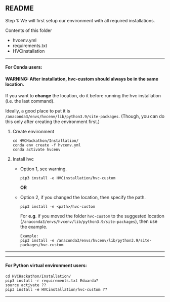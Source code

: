 ## README


Step 1: We will first setup our environment with all required installations.

Contents of this folder

- hvcenv.yml
- requirements.txt
- HVCinstallation


---

#### For Conda users:

#### WARNING: After installation, hvc-custom should always be in the same location.
If you want to **change** the location, do it before running the hvc installation (i.e. the last command).  

Ideally, a good place to put it is `/anaconda3/envs/hvcenv/lib/python3.9/site-packages`. (Though, you can do this only after creating the environment first.)

1. Create environment

	```
	cd HVCHackathon/Installation/
	conda env create -f hvcenv.yml 
	conda activate hvcenv
	```

2. Install hvc
	- Option 1, see warning.

		```
		pip3 install -e HVCinstallation/hvc-custom 
		```

		**OR**
		
	- Option 2, if you changed the location, then specify the path.  

		```
		pip3 install -e <path>/hvc-custom 
		```
		For **e.g**. if you moved the folder `hvc-custom` to the suggested location (`/anaconda3/envs/hvcenv/lib/python3.9/site-packages`), then use the example.
		
		```
		Example:
		pip3 install -e /anaconda3/envs/hvcenv/lib/python3.9/site-packages/hvc-custom 
		```
		
		


---
---

#### For Python virtual environment users:

```
cd HVCHackathon/Installation/
pip3 install -r requirements.txt Eduarda?
source activate ??
pip3 install -e HVCinstallation/hvc-custom ??
```

---
